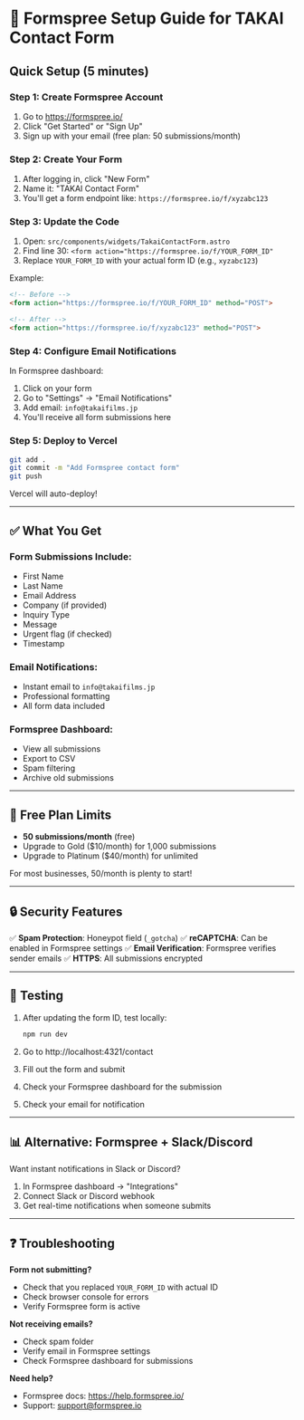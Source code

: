 # 📧 Formspree Setup Guide for TAKAI Contact Form

## Quick Setup (5 minutes)

### Step 1: Create Formspree Account
1. Go to https://formspree.io/
2. Click "Get Started" or "Sign Up"
3. Sign up with your email (free plan: 50 submissions/month)

### Step 2: Create Your Form
1. After logging in, click "New Form"
2. Name it: "TAKAI Contact Form"
3. You'll get a form endpoint like: `https://formspree.io/f/xyzabc123`

### Step 3: Update the Code
1. Open: `src/components/widgets/TakaiContactForm.astro`
2. Find line 30: `<form action="https://formspree.io/f/YOUR_FORM_ID"`
3. Replace `YOUR_FORM_ID` with your actual form ID (e.g., `xyzabc123`)

Example:
```html
<!-- Before -->
<form action="https://formspree.io/f/YOUR_FORM_ID" method="POST">

<!-- After -->
<form action="https://formspree.io/f/xyzabc123" method="POST">
```

### Step 4: Configure Email Notifications
In Formspree dashboard:
1. Click on your form
2. Go to "Settings" → "Email Notifications"
3. Add email: `info@takaifilms.jp`
4. You'll receive all form submissions here

### Step 5: Deploy to Vercel
```bash
git add .
git commit -m "Add Formspree contact form"
git push
```

Vercel will auto-deploy!

---

## ✅ What You Get

### Form Submissions Include:
- First Name
- Last Name
- Email Address
- Company (if provided)
- Inquiry Type
- Message
- Urgent flag (if checked)
- Timestamp

### Email Notifications:
- Instant email to `info@takaifilms.jp`
- Professional formatting
- All form data included

### Formspree Dashboard:
- View all submissions
- Export to CSV
- Spam filtering
- Archive old submissions

---

## 🎯 Free Plan Limits

- **50 submissions/month** (free)
- Upgrade to Gold ($10/month) for 1,000 submissions
- Upgrade to Platinum ($40/month) for unlimited

For most businesses, 50/month is plenty to start!

---

## 🔒 Security Features

✅ **Spam Protection**: Honeypot field (`_gotcha`)
✅ **reCAPTCHA**: Can be enabled in Formspree settings
✅ **Email Verification**: Formspree verifies sender emails
✅ **HTTPS**: All submissions encrypted

---

## 🚀 Testing

1. After updating the form ID, test locally:
   ```bash
   npm run dev
   ```

2. Go to http://localhost:4321/contact
3. Fill out the form and submit
4. Check your Formspree dashboard for the submission
5. Check your email for notification

---

## 📊 Alternative: Formspree + Slack/Discord

Want instant notifications in Slack or Discord?

1. In Formspree dashboard → "Integrations"
2. Connect Slack or Discord webhook
3. Get real-time notifications when someone submits

---

## ❓ Troubleshooting

**Form not submitting?**
- Check that you replaced `YOUR_FORM_ID` with actual ID
- Check browser console for errors
- Verify Formspree form is active

**Not receiving emails?**
- Check spam folder
- Verify email in Formspree settings
- Check Formspree dashboard for submissions

**Need help?**
- Formspree docs: https://help.formspree.io/
- Support: support@formspree.io
